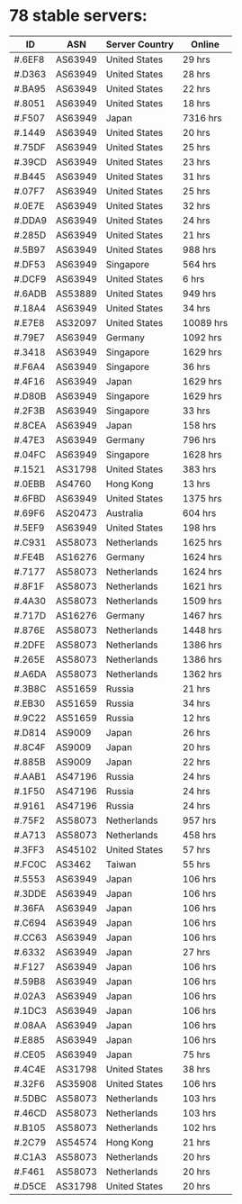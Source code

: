 # 78 stable servers:

| ID | ASN | Server Country | Online |
| ------ | ------ | ------ | ------ |
| #.6EF8 | AS63949 | United States | 29 hrs |
| #.D363 | AS63949 | United States | 28 hrs |
| #.BA95 | AS63949 | United States | 22 hrs |
| #.8051 | AS63949 | United States | 18 hrs |
| #.F507 | AS63949 | Japan | 7316 hrs |
| #.1449 | AS63949 | United States | 20 hrs |
| #.75DF | AS63949 | United States | 25 hrs |
| #.39CD | AS63949 | United States | 23 hrs |
| #.B445 | AS63949 | United States | 31 hrs |
| #.07F7 | AS63949 | United States | 25 hrs |
| #.0E7E | AS63949 | United States | 32 hrs |
| #.DDA9 | AS63949 | United States | 24 hrs |
| #.285D | AS63949 | United States | 21 hrs |
| #.5B97 | AS63949 | United States | 988 hrs |
| #.DF53 | AS63949 | Singapore | 564 hrs |
| #.DCF9 | AS63949 | United States | 6 hrs |
| #.6ADB | AS53889 | United States | 949 hrs |
| #.18A4 | AS63949 | United States | 34 hrs |
| #.E7E8 | AS32097 | United States | 10089 hrs |
| #.79E7 | AS63949 | Germany | 1092 hrs |
| #.3418 | AS63949 | Singapore | 1629 hrs |
| #.F6A4 | AS63949 | Singapore | 36 hrs |
| #.4F16 | AS63949 | Japan | 1629 hrs |
| #.D80B | AS63949 | Singapore | 1629 hrs |
| #.2F3B | AS63949 | Singapore | 33 hrs |
| #.8CEA | AS63949 | Japan | 158 hrs |
| #.47E3 | AS63949 | Germany | 796 hrs |
| #.04FC | AS63949 | Singapore | 1628 hrs |
| #.1521 | AS31798 | United States | 383 hrs |
| #.0EBB | AS4760 | Hong Kong | 13 hrs |
| #.6FBD | AS63949 | United States | 1375 hrs |
| #.69F6 | AS20473 | Australia | 604 hrs |
| #.5EF9 | AS63949 | United States | 198 hrs |
| #.C931 | AS58073 | Netherlands | 1625 hrs |
| #.FE4B | AS16276 | Germany | 1624 hrs |
| #.7177 | AS58073 | Netherlands | 1624 hrs |
| #.8F1F | AS58073 | Netherlands | 1621 hrs |
| #.4A30 | AS58073 | Netherlands | 1509 hrs |
| #.717D | AS16276 | Germany | 1467 hrs |
| #.876E | AS58073 | Netherlands | 1448 hrs |
| #.2DFE | AS58073 | Netherlands | 1386 hrs |
| #.265E | AS58073 | Netherlands | 1386 hrs |
| #.A6DA | AS58073 | Netherlands | 1362 hrs |
| #.3B8C | AS51659 | Russia | 21 hrs |
| #.EB30 | AS51659 | Russia | 34 hrs |
| #.9C22 | AS51659 | Russia | 12 hrs |
| #.D814 | AS9009 | Japan | 26 hrs |
| #.8C4F | AS9009 | Japan | 20 hrs |
| #.885B | AS9009 | Japan | 22 hrs |
| #.AAB1 | AS47196 | Russia | 24 hrs |
| #.1F50 | AS47196 | Russia | 24 hrs |
| #.9161 | AS47196 | Russia | 24 hrs |
| #.75F2 | AS58073 | Netherlands | 957 hrs |
| #.A713 | AS58073 | Netherlands | 458 hrs |
| #.3FF3 | AS45102 | United States | 57 hrs |
| #.FC0C | AS3462 | Taiwan | 55 hrs |
| #.5553 | AS63949 | Japan | 106 hrs |
| #.3DDE | AS63949 | Japan | 106 hrs |
| #.36FA | AS63949 | Japan | 106 hrs |
| #.C694 | AS63949 | Japan | 106 hrs |
| #.CC63 | AS63949 | Japan | 106 hrs |
| #.6332 | AS63949 | Japan | 27 hrs |
| #.F127 | AS63949 | Japan | 106 hrs |
| #.59B8 | AS63949 | Japan | 106 hrs |
| #.02A3 | AS63949 | Japan | 106 hrs |
| #.1DC3 | AS63949 | Japan | 106 hrs |
| #.08AA | AS63949 | Japan | 106 hrs |
| #.E885 | AS63949 | Japan | 106 hrs |
| #.CE05 | AS63949 | Japan | 75 hrs |
| #.4C4E | AS31798 | United States | 38 hrs |
| #.32F6 | AS35908 | United States | 106 hrs |
| #.5DBC | AS58073 | Netherlands | 103 hrs |
| #.46CD | AS58073 | Netherlands | 103 hrs |
| #.B105 | AS58073 | Netherlands | 102 hrs |
| #.2C79 | AS54574 | Hong Kong | 21 hrs |
| #.C1A3 | AS58073 | Netherlands | 20 hrs |
| #.F461 | AS58073 | Netherlands | 20 hrs |
| #.D5CE | AS31798 | United States | 20 hrs |

